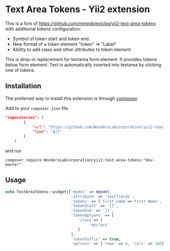 Text Area Tokens - Yii2 extension
====================================
This is a fork of https://github.com/mmedojevicbg/yii2-text-area-tokens with additional tokens configuration:
- Symbol of token start and token end.
- New format of a token element "token" => "Label"
- Ability to add class and other attributes to token element

This is drop-in replacement for textarea form element. It provides tokens below form element. Text is automatically inserted
into textarea by clicking one of tokens.

Installation
------------
The preferred way to install this extension is through [composer](http://getcomposer.org/download/).

Add to your `composer.json` file

```json
"repositories": [
        {
            "url": "https://github.com/WondersLabCorporation/yii2-text-area-tokens.git",
            "type": "git"
        }
    ]
```
and run

```
composer require WondersLabCorporation/yii2-text-area-tokens:"dev-master"
```


Usage
------------

```php
echo TextAreaTokens::widget(['model' => $model,
                             'attribute' => 'textfield1',
                             'tokens' => ['first_name'=>'First Name', 'last_name' => 'Last Name'],
                             'tokenStart' => '[[',
                             'tokenEnd' => ']]',
                             'tokenOptions' => [
                                'class'=> [
                                     'myclass'
                                ]
                             ],
                             'tokenSuffix' => true,
                             'options' => ['rows' => 8, 'cols' => 100]])
```